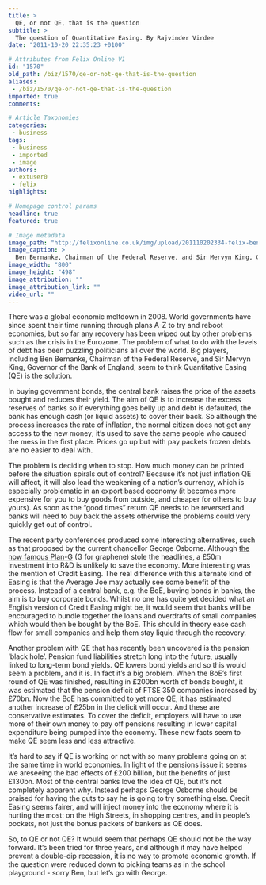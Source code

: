 ```yaml
---
title: >
  QE, or not QE, that is the question
subtitle: >
  The question of Quantitative Easing. By Rajvinder Virdee
date: "2011-10-20 22:35:23 +0100"

# Attributes from Felix Online V1
id: "1570"
old_path: /biz/1570/qe-or-not-qe-that-is-the-question
aliases:
 - /biz/1570/qe-or-not-qe-that-is-the-question
imported: true
comments:

# Article Taxonomies
categories:
 - business
tags:
 - business
 - imported
 - image
authors:
 - extuser0
 - felix
highlights:

# Homepage control params
headline: true
featured: true

# Image metadata
image_path: "http://felixonline.co.uk/img/upload/201110202334-felix-ben-bernanke-mervyn-king-2011-2-18-10-1-17.jpg"
image_caption: >
  Ben Bernanke, Chairman of the Federal Reserve, and Sir Mervyn King, Govenor of the Bank of England,
image_width: "800"
image_height: "498"
image_attribution: ""
image_attribution_link: ""
video_url: ""
---
```


There was a global economic meltdown in 2008. World governments have since spent their time running through plans A-Z to try and reboot economies, but so far any recovery has been wiped out by other problems such as the crisis in the Eurozone. The problem of what to do with the levels of debt has been puzzling politicians all over the world. Big players, including Ben Bernanke, Chairman of the Federal Reserve, and Sir Mervyn King, Governor of the Bank of England, seem to think Quantitative Easing (QE) is the solution.

In buying government bonds, the central bank raises the price of the assets bought and reduces their yield. The aim of QE is to increase the excess reserves of banks so if everything goes belly up and debt is defaulted, the bank has enough cash (or liquid assets) to cover their back. So although the process increases the rate of inflation, the normal citizen does not get any access to the new money; it’s used to save the same people who caused the mess in the first place. Prices go up but with pay packets frozen debts are no easier to deal with.

The problem is deciding when to stop. How much money can be printed before the situation spirals out of control? Because it’s not just inflation QE will affect, it will also lead the weakening of a nation’s currency, which is especially problematic in an export based economy (it becomes more expensive for you to buy goods from outside, and cheaper for others to buy yours). As soon as the “good times” return QE needs to be reversed and banks will need to buy back the assets otherwise the problems could very quickly get out of control.

The recent party conferences produced some interesting alternatives, such as that proposed by the current chancellor George Osborne. Although [the now famous Plan-G](http://www.bbc.co.uk/news/science-environment-15152609) (G for graphene) stole the headlines, a £50m investment into R&D is unlikely to save the economy. More interesting was the mention of Credit Easing. The real difference with this alternate kind of Easing is that the Average Joe may actually see some benefit of the process. Instead of a central bank, e.g. the BoE, buying bonds in banks, the aim is to buy corporate bonds. Whilst no one has quite yet decided what an English version of Credit Easing might be, it would seem that banks will be encouraged to bundle together the loans and overdrafts of small companies which would then be bought by the BoE. This should in theory ease cash flow for small companies and help them stay liquid through the recovery.

Another problem with QE that has recently been uncovered is the pension ‘black hole’. Pension fund liabilities stretch long into the future, usually linked to long-term bond yields. QE lowers bond yields and so this would seem a problem, and it is. In fact it’s a big problem. When the BoE’s first round of QE was finished, resulting in £200bn worth of bonds bought, it was estimated that the pension deficit of FTSE 350 companies increased by £70bn. Now the BoE has committed to yet more QE, it has estimated another increase of £25bn in the deficit will occur. And these are conservative estimates. To cover the deficit, employers will have to use more of their own money to pay off pensions resulting in lower capital expenditure being pumped into the economy. These new facts seem to make QE seem less and less attractive.

It’s hard to say if QE is working or not with so many problems going on at the same time in world economies. In light of the pensions issue it seems we areseeing the bad effects of £200 billion, but the benefits of just £130bn. Most of the central banks love the idea of QE, but it’s not completely apparent why. Instead perhaps George Osborne should be praised for having the guts to say he is going to try something else. Credit Easing seems fairer, and will inject money into the economy where it is hurting the most: on the High Streets, in shopping centres, and in people’s pockets, not just the bonus packets of bankers as QE does.

So, to QE or not QE? It would seem that perhaps QE should not be the way forward. It’s been tried for three years, and although it may have helped prevent a double-dip recession, it is no way to promote economic growth. If the question were reduced down to picking teams as in the school playground - sorry Ben, but let’s go with George.
